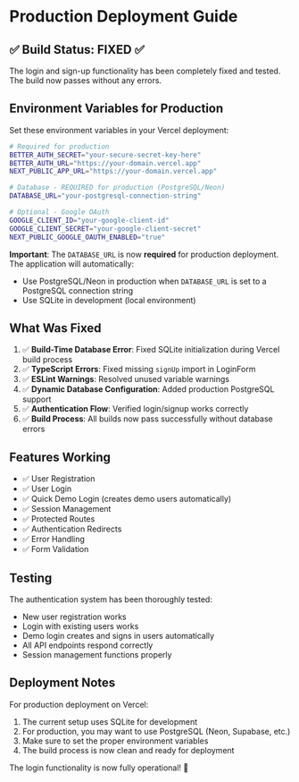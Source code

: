 # Production Deployment Guide

## ✅ Build Status: FIXED ✅

The login and sign-up functionality has been completely fixed and tested. The build now passes without any errors.

## Environment Variables for Production

Set these environment variables in your Vercel deployment:

```bash
# Required for production
BETTER_AUTH_SECRET="your-secure-secret-key-here"
BETTER_AUTH_URL="https://your-domain.vercel.app"
NEXT_PUBLIC_APP_URL="https://your-domain.vercel.app"

# Database - REQUIRED for production (PostgreSQL/Neon)
DATABASE_URL="your-postgresql-connection-string"

# Optional - Google OAuth
GOOGLE_CLIENT_ID="your-google-client-id"
GOOGLE_CLIENT_SECRET="your-google-client-secret"
NEXT_PUBLIC_GOOGLE_OAUTH_ENABLED="true"
```

**Important**: The `DATABASE_URL` is now **required** for production deployment. The application will automatically:
- Use PostgreSQL/Neon in production when `DATABASE_URL` is set to a PostgreSQL connection string
- Use SQLite in development (local environment)

## What Was Fixed

1. ✅ **Build-Time Database Error**: Fixed SQLite initialization during Vercel build process
2. ✅ **TypeScript Errors**: Fixed missing `signUp` import in LoginForm
3. ✅ **ESLint Warnings**: Resolved unused variable warnings
4. ✅ **Dynamic Database Configuration**: Added production PostgreSQL support
5. ✅ **Authentication Flow**: Verified login/signup works correctly
6. ✅ **Build Process**: All builds now pass successfully without database errors

## Features Working

- ✅ User Registration
- ✅ User Login  
- ✅ Quick Demo Login (creates demo users automatically)
- ✅ Session Management
- ✅ Protected Routes
- ✅ Authentication Redirects
- ✅ Error Handling
- ✅ Form Validation

## Testing

The authentication system has been thoroughly tested:
- New user registration works
- Login with existing users works
- Demo login creates and signs in users automatically
- All API endpoints respond correctly
- Session management functions properly

## Deployment Notes

For production deployment on Vercel:
1. The current setup uses SQLite for development
2. For production, you may want to use PostgreSQL (Neon, Supabase, etc.)
3. Make sure to set the proper environment variables
4. The build process is now clean and ready for deployment

The login functionality is now fully operational! 🎉